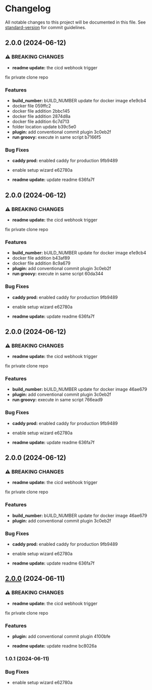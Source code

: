 # Changelog

All notable changes to this project will be documented in this file. See [standard-version](https://github.com/conventional-changelog/standard-version) for commit guidelines.

## 2.0.0 (2024-06-12)


### ⚠ BREAKING CHANGES

* **readme update:** the cicd webhook trigger

fix private clone repo

### Features

* **build_number:** bUILD_NUMBER update for docker image e1e9cb4
* docker file 059ffc2
* docker file addition 2bbc145
* docker file addition 2874d8a
* docker file addition 6c7d713
* folder location update b39c5e0
* **plugin:** add conventional commit plugin 3c0eb2f
* **run groovy:** execute in same script b7166f5


### Bug Fixes

* **caddy prod:** enabled caddy for production 9fb9489
* enable setup wizard e62780a


* **readme update:** update readme 636fa7f

## 2.0.0 (2024-06-12)


### ⚠ BREAKING CHANGES

* **readme update:** the cicd webhook trigger

fix private clone repo

### Features

* **build_number:** bUILD_NUMBER update for docker image e1e9cb4
* docker file addition b43af89
* docker file addition 8c9a679
* **plugin:** add conventional commit plugin 3c0eb2f
* **run groovy:** execute in same script 60da344


### Bug Fixes

* **caddy prod:** enabled caddy for production 9fb9489
* enable setup wizard e62780a


* **readme update:** update readme 636fa7f

## 2.0.0 (2024-06-12)


### ⚠ BREAKING CHANGES

* **readme update:** the cicd webhook trigger

fix private clone repo

### Features

* **build_number:** bUILD_NUMBER update for docker image 46ae679
* **plugin:** add conventional commit plugin 3c0eb2f
* **run groovy:** execute in same script 766ead9


### Bug Fixes

* **caddy prod:** enabled caddy for production 9fb9489
* enable setup wizard e62780a


* **readme update:** update readme 636fa7f

## 2.0.0 (2024-06-12)


### ⚠ BREAKING CHANGES

* **readme update:** the cicd webhook trigger

fix private clone repo

### Features

* **build_number:** bUILD_NUMBER update for docker image 46ae679
* **plugin:** add conventional commit plugin 3c0eb2f


### Bug Fixes

* **caddy prod:** enabled caddy for production 9fb9489
* enable setup wizard e62780a


* **readme update:** update readme 636fa7f

## [2.0.0](///compare/v1.0.1...v2.0.0) (2024-06-11)


### ⚠ BREAKING CHANGES

* **readme update:** the cicd webhook trigger

fix private clone repo

### Features

* **plugin:** add conventional commit plugin 4100bfe


* **readme update:** update readme bc8026a

### 1.0.1 (2024-06-11)


### Bug Fixes

* enable setup wizard e62780a
